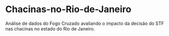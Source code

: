 # Chacinas-no-Rio-de-Janeiro
Análise de dados do Fogo Cruzado avaliando o impacto da decisão do STF nas chacinas no estado do Rio de Janeiro.
